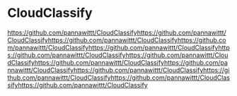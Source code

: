# CloudClassify

https://github.com/pannawittt/CloudClassifyhttps://github.com/pannawittt/CloudClassifyhttps://github.com/pannawittt/CloudClassifyhttps://github.com/pannawittt/CloudClassifyhttps://github.com/pannawittt/CloudClassifyhttps://github.com/pannawittt/CloudClassifyhttps://github.com/pannawittt/CloudClassifyhttps://github.com/pannawittt/CloudClassifyhttps://github.com/pannawittt/CloudClassifyhttps://github.com/pannawittt/CloudClassifyhttps://github.com/pannawittt/CloudClassifyhttps://github.com/pannawittt/CloudClassifyhttps://github.com/pannawittt/CloudClassify